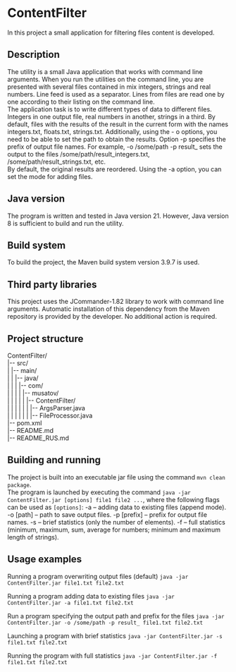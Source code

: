# ContentFilter
In this project a small application for filtering files content is developed.

## Description
The utility is a small Java application that works with command line arguments. When you run the utilities on the command line, you are presented with several files contained in
mix integers, strings and real numbers. Line feed is used as a separator. Lines from files are read one by one according to their listing on the command line.  
The application task is to write different types of data to different files. Integers in one output file, real numbers in another, strings in a third. By default, files with the results of the result in the current form with the names integers.txt, floats.txt, strings.txt. Additionally, using the - o options, you need to be able to set the path to obtain the results. Option -p specifies the prefix of output file names. For example, -o /some/path -p result_ sets the output to the files /some/path/result_integers.txt, /some/path/result_strings.txt, etc.  
By default, the original results are reordered. Using the -a option, you can set the mode for adding files.

## Java version
The program is written and tested in Java version 21. However, Java version 8 is sufficient to build and run the utility.

## Build system
To build the project, the Maven build system version 3.9.7 is used.

## Third party libraries
This project uses the JCommander-1.82 library to work with command line arguments. Automatic installation of this dependency from the Maven repository is provided by the developer. No additional action is required.

## Project structure
ContentFilter/  
|-- src/  
|   |-- main/  
|   |   |-- java/  
|   |   |   |-- com/  
|   |   |   |   |-- musatov/  
|   |   |   |   |   |-- ContentFilter/  
|   |   |   |   |   |   |-- ArgsParser.java  
|   |   |   |   |   |   |-- FileProcessor.java  
|-- pom.xml  
|-- README.md  
|-- README_RUS.md

## Building and running
The project is built into an executable jar file using the command `mvn clean package`.  
The program is launched by executing the command `java -jar ContentFilter.jar [options] file1 file2 ...`, where the following flags can be used as `[options]`:
-a – adding data to existing files (append mode).
-o [path] – path to save output files.
-p [prefix] – prefix for output file names.
-s – brief statistics (only the number of elements).
-f – full statistics (minimum, maximum, sum, average for numbers; minimum and maximum length of strings).

## Usage examples
Running a program overwriting output files (default)
`java -jar ContentFilter.jar file1.txt file2.txt`

Running a program adding data to existing files
`java -jar ContentFilter.jar -a file1.txt file2.txt`

Run a program specifying the output path and prefix for the files
`java -jar ContentFilter.jar -o /some/path -p result_ file1.txt file2.txt`

Launching a program with brief statistics
`java -jar ContentFilter.jar -s file1.txt file2.txt`

Running the program with full statistics
`java -jar ContentFilter.jar -f file1.txt file2.txt`
